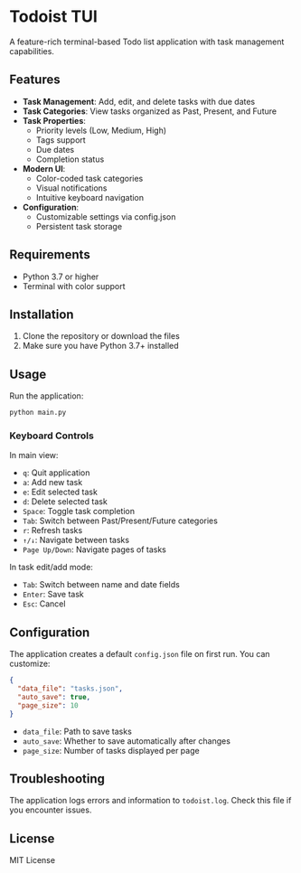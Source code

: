 # Todoist TUI

A feature-rich terminal-based Todo list application with task management capabilities.

## Features

- **Task Management**: Add, edit, and delete tasks with due dates
- **Task Categories**: View tasks organized as Past, Present, and Future
- **Task Properties**: 
  - Priority levels (Low, Medium, High)
  - Tags support
  - Due dates
  - Completion status
- **Modern UI**:
  - Color-coded task categories
  - Visual notifications
  - Intuitive keyboard navigation
- **Configuration**:
  - Customizable settings via config.json
  - Persistent task storage

## Requirements

- Python 3.7 or higher
- Terminal with color support

## Installation

1. Clone the repository or download the files
2. Make sure you have Python 3.7+ installed

## Usage

Run the application:

```bash
python main.py
```

### Keyboard Controls

In main view:
- `q`: Quit application
- `a`: Add new task
- `e`: Edit selected task
- `d`: Delete selected task
- `Space`: Toggle task completion
- `Tab`: Switch between Past/Present/Future categories
- `r`: Refresh tasks
- `↑/↓`: Navigate between tasks
- `Page Up/Down`: Navigate pages of tasks

In task edit/add mode:
- `Tab`: Switch between name and date fields
- `Enter`: Save task
- `Esc`: Cancel

## Configuration

The application creates a default `config.json` file on first run. You can customize:

```json
{
  "data_file": "tasks.json",
  "auto_save": true,
  "page_size": 10
}
```

- `data_file`: Path to save tasks
- `auto_save`: Whether to save automatically after changes
- `page_size`: Number of tasks displayed per page

## Troubleshooting

The application logs errors and information to `todoist.log`. Check this file if you encounter issues.

## License

MIT License 